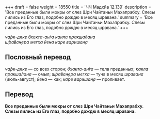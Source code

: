 +++
draft = false
weight = 18550
title = 'ЧЧ Мадхйа 12.139'
description = 'Все преданные были мокры от слез Шри Чайтаньи Махапрабху. Слезы лились из Его глаз, подобно дождю в месяц шравана.'
summary = 'Все преданные были мокры от слез Шри Чайтаньи Махапрабху. Слезы лились из Его глаз, подобно дождю в месяц шравана.'
+++

_ча̄ри-дике бхакта-ан̇га каила пракша̄лана  
ш́ра̄ван̣ера мегха йена каре варишан̣а_

## Пословный перевод

_ча̄ри_\-_дике_ — со всех сторон; _бхакта_\-_ан̇га_ — тела преданных; _каила_ _пракша̄лана_ — омыл; _ш́ра̄ван̣ера_ _мегха_ — туча в месяц _шравана_ (июль-август); _йена_ — как; _каре_ _варишан̣а_ — проливает.

## Перевод

**Все преданные были мокры от слез Шри Чайтаньи Махапрабху. Слезы лились из Его глаз, подобно дождю в месяц шравана.**
